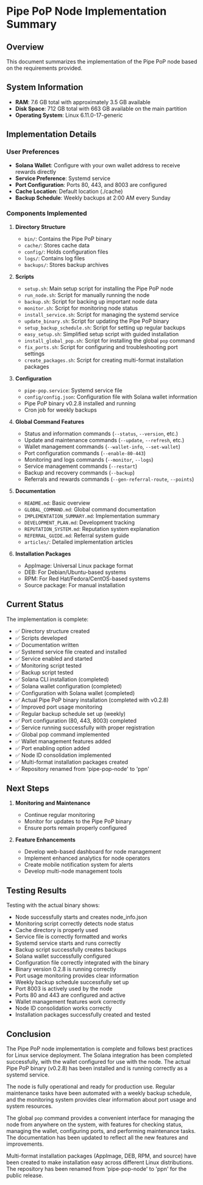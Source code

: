 # Pipe PoP Node Implementation Summary

## Overview

This document summarizes the implementation of the Pipe PoP node based on the requirements provided.

## System Information

- **RAM**: 7.6 GB total with approximately 3.5 GB available
- **Disk Space**: 712 GB total with 663 GB available on the main partition
- **Operating System**: Linux 6.11.0-17-generic

## Implementation Details

### User Preferences

- **Solana Wallet**: Configure with your own wallet address to receive rewards directly
- **Service Preference**: Systemd service
- **Port Configuration**: Ports 80, 443, and 8003 are configured
- **Cache Location**: Default location (./cache)
- **Backup Schedule**: Weekly backups at 2:00 AM every Sunday

### Components Implemented

1. **Directory Structure**
   - `bin/`: Contains the Pipe PoP binary
   - `cache/`: Stores cache data
   - `config/`: Holds configuration files
   - `logs/`: Contains log files
   - `backups/`: Stores backup archives

2. **Scripts**
   - `setup.sh`: Main setup script for installing the Pipe PoP node
   - `run_node.sh`: Script for manually running the node
   - `backup.sh`: Script for backing up important node data
   - `monitor.sh`: Script for monitoring node status
   - `install_service.sh`: Script for managing the systemd service
   - `update_binary.sh`: Script for updating the Pipe PoP binary
   - `setup_backup_schedule.sh`: Script for setting up regular backups
   - `easy_setup.sh`: Simplified setup script with guided installation
   - `install_global_pop.sh`: Script for installing the global `pop` command
   - `fix_ports.sh`: Script for configuring and troubleshooting port settings
   - `create_packages.sh`: Script for creating multi-format installation packages

3. **Configuration**
   - `pipe-pop.service`: Systemd service file
   - `config/config.json`: Configuration file with Solana wallet information
   - Pipe PoP binary v0.2.8 installed and running
   - Cron job for weekly backups

4. **Global Command Features**
   - Status and information commands (`--status`, `--version`, etc.)
   - Update and maintenance commands (`--update`, `--refresh`, etc.)
   - Wallet management commands (`--wallet-info`, `--set-wallet`)
   - Port configuration commands (`--enable-80-443`)
   - Monitoring and logs commands (`--monitor`, `--logs`)
   - Service management commands (`--restart`)
   - Backup and recovery commands (`--backup`)
   - Referrals and rewards commands (`--gen-referral-route`, `--points`)

5. **Documentation**
   - `README.md`: Basic overview
   - `GLOBAL_COMMAND.md`: Global command documentation
   - `IMPLEMENTATION_SUMMARY.md`: Implementation summary
   - `DEVELOPMENT_PLAN.md`: Development tracking
   - `REPUTATION_SYSTEM.md`: Reputation system explanation
   - `REFERRAL_GUIDE.md`: Referral system guide
   - `articles/`: Detailed implementation articles

6. **Installation Packages**
   - AppImage: Universal Linux package format
   - DEB: For Debian/Ubuntu-based systems
   - RPM: For Red Hat/Fedora/CentOS-based systems
   - Source package: For manual installation

## Current Status

The implementation is complete:

- ✅ Directory structure created
- ✅ Scripts developed
- ✅ Documentation written
- ✅ Systemd service file created and installed
- ✅ Service enabled and started
- ✅ Monitoring script tested
- ✅ Backup script tested
- ✅ Solana CLI installation (completed)
- ✅ Solana wallet configuration (completed)
- ✅ Configuration with Solana wallet (completed)
- ✅ Actual Pipe PoP binary installation (completed with v0.2.8)
- ✅ Improved port usage monitoring
- ✅ Regular backup schedule set up (weekly)
- ✅ Port configuration (80, 443, 8003) completed
- ✅ Service running successfully with proper registration
- ✅ Global pop command implemented
- ✅ Wallet management features added
- ✅ Port enabling option added
- ✅ Node ID consolidation implemented
- ✅ Multi-format installation packages created
- ✅ Repository renamed from 'pipe-pop-node' to 'ppn'

## Next Steps

1. **Monitoring and Maintenance**
   - Continue regular monitoring
   - Monitor for updates to the Pipe PoP binary
   - Ensure ports remain properly configured

2. **Feature Enhancements**
   - Develop web-based dashboard for node management
   - Implement enhanced analytics for node operators
   - Create mobile notification system for alerts
   - Develop multi-node management tools

## Testing Results

Testing with the actual binary shows:

- Node successfully starts and creates node_info.json
- Monitoring script correctly detects node status
- Cache directory is properly used
- Service file is correctly formatted and works
- Systemd service starts and runs correctly
- Backup script successfully creates backups
- Solana wallet successfully configured
- Configuration file correctly integrated with the binary
- Binary version 0.2.8 is running correctly
- Port usage monitoring provides clear information
- Weekly backup schedule successfully set up
- Port 8003 is actively used by the node
- Ports 80 and 443 are configured and active
- Wallet management features work correctly
- Node ID consolidation works correctly
- Installation packages successfully created and tested

## Conclusion

The Pipe PoP node implementation is complete and follows best practices for Linux service deployment. The Solana integration has been completed successfully, with the wallet configured for use with the node. The actual Pipe PoP binary (v0.2.8) has been installed and is running correctly as a systemd service. 

The node is fully operational and ready for production use. Regular maintenance tasks have been automated with a weekly backup schedule, and the monitoring system provides clear information about port usage and system resources.

The global `pop` command provides a convenient interface for managing the node from anywhere on the system, with features for checking status, managing the wallet, configuring ports, and performing maintenance tasks. The documentation has been updated to reflect all the new features and improvements.

Multi-format installation packages (AppImage, DEB, RPM, and source) have been created to make installation easy across different Linux distributions. The repository has been renamed from 'pipe-pop-node' to 'ppn' for the public release. 